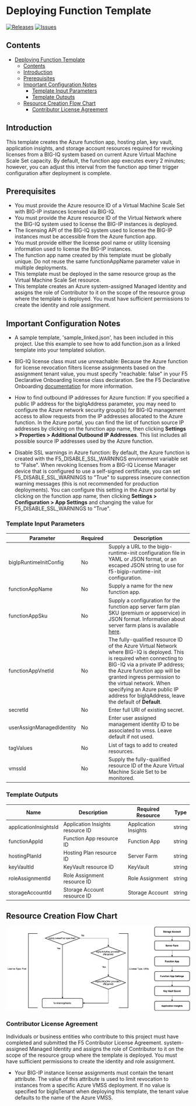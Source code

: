 # Deploying Function Template

[![Releases](https://img.shields.io/github/release/f5networks/f5-azure-arm-templates-v2.svg)](https://github.com/f5networks/f5-azure-arm-templates-v2/releases)
[![Issues](https://img.shields.io/github/issues/f5networks/f5-azure-arm-templates-v2.svg)](https://github.com/f5networks/f5-azure-arm-templates-v2/issues)


## Contents

- [Deploying Function Template](#deploying-function-template)
  - [Contents](#contents)
  - [Introduction](#introduction)
  - [Prerequisites](#prerequisites)
  - [Important Configuration Notes](#important-configuration-notes)
    - [Template Input Parameters](#template-input-parameters)
    - [Template Outputs](#template-outputs)
  - [Resource Creation Flow Chart](#resource-creation-flow-chart)
    - [Contributor License Agreement](#contributor-license-agreement)

## Introduction

This template creates the Azure function app, hosting plan, key vault, application insights, and storage account resources required for revoking licenses from a BIG-IQ system based on current Azure Virtual Machine Scale Set capacity. By default, the function app executes every 2 minutes; however, you can adjust this interval from the function app timer trigger configuration after deployment is complete.


## Prerequisites

- You must provide the Azure resource ID of a Virtual Machine Scale Set with BIG-IP instances licensed via BIG-IQ.
- You must provide the Azure resource ID of the Virtual Network where the BIG-IQ system used to license the BIG-IP instances is deployed.
- The licensing API of the BIG-IQ system used to license the BIG-IP instances must be accessible from the Azure function app.
- You must provide either the license pool name or utility licensing information used to license the BIG-IP instances.
- The function app name created by this template must be globally unique. Do not reuse the same functionAppName parameter value in multiple deployments.
- This template must be deployed in the same resource group as the Virtual Machine Scale Set resource.
- This template creates an Azure system-assigned Managed Identity and assigns the role of Contributor to it on the scope of the resource group where the template is deployed. You must have sufficient permissions to create the identity and role assignment.

## Important Configuration Notes

 - A sample template, 'sample_linked.json', has been included in this project. Use this example to see how to add function.json as a linked template into your templated solution.
 
 - BIG-IQ license class must use unreachable: Because the Azure function for license revocation filters license assignments based on the assignment tenant value, you must specify "reachable: false" in your F5 Declarative Onboarding license class declaration. See the F5 Declarative Onboarding [documentation](https://clouddocs.f5.com/products/extensions/f5-declarative-onboarding/latest/big-iq-licensing.html#license-class) for more information.

 - How to find outbound IP addresses for Azure function: If you specified a public IP address for the bigIqAddress parameter, you may need to configure the Azure network security group(s) for BIG-IQ management access to allow requests from the IP addresses allocated to the Azure function. In the Azure portal, you can find the list of function source IP addresses by clicking on the function app name, then clicking **Settings > Properties > Additional Outbound IP Addresses**. This list includes all possible source IP addresses used by the Azure function. 

- Disable SSL warnings in Azure function: By default, the Azure function is created with the F5_DISABLE_SSL_WARNINGS environment variable set to "False". When revoking licenses from a BIG-IQ License Manager device that is configured to use a self-signed certificate, you can set F5_DISABLE_SSL_WARNINGS to "True" to suppress insecure connection warning messages (this is not recommended for production deployments). You can configure this setting in the Azure portal by clicking on the function app name, then clicking **Settings > Configuration > App Settings** and changing the value for F5_DISABLE_SSL_WARNINGS to "True".


### Template Input Parameters

| Parameter | Required | Description |
| --- | --- | --- |
| bigIpRuntimeInitConfig | No | Supply a URL to the bigip-runtime-init configuration file in YAML or JSON format, or an escaped JSON string to use for f5-bigip-runtime-init configuration. |
| functionAppName | No | Supply a name for the new function app. |
| functionAppSku | No | Supply a configuration for the function app server farm plan SKU (premium or appservice) in JSON format. Information about server farm plans is available [here](https://docs.microsoft.com/en-us/azure/templates/microsoft.web/2018-02-01/serverfarms). |
| functionAppVnetId | No | The fully-qualified resource ID of the Azure Virtual Network where BIG-IQ is deployed. This is required when connecting to BIG-IQ via a private IP address; the Azure function app will be granted ingress permission to the virtual network. When specifying an Azure public IP address for bigIqAddress, leave the default of **Default**. |
| secretId | No | Enter full URI of existing secret. |
| userAssignManagedIdentity | No | Enter user assigned management identity ID to be associated to vmss. Leave default if not used. |
| tagValues| No | List of tags to add to created resources. |
| vmssId | No | Supply the fully-qualified resource ID of the Azure Virtual Machine Scale Set to be monitored. |

### Template Outputs

| Name | Description | Required Resource | Type | 
| --- | --- | --- | --- |
| applicationInsightsId | Application Insights resource ID | Application Insights | string |
| functionAppId | Function App resource ID | Function App | string |
| hostingPlanId | Hosting Plan resource ID | Server Farm | string |
| keyVaultId | KeyVault resource ID | KeyVault | string |
| roleAssignmentId | Role Assignment resource ID | Role Assignment | string |
| storageAccountId | Storage Account resource ID | Storage Account | string |

## Resource Creation Flow Chart

![Resource Creation Flow Chart](https://github.com/F5Networks/f5-azure-arm-templates-v2/blob/v2.1.0.0/examples/images/azure-function-module.png)


### Contributor License Agreement

Individuals or business entities who contribute to this project must have
completed and submitted the F5 Contributor License Agreement.
 system-assigned Managed Identity and assigns the role of Contributor to it on the scope of the resource group where the template is deployed. You must have sufficient permissions to create the identity and role assignment.
- Your BIG-IP instance license assignments must contain the tenant attribute. The value of this attribute is used to limit revocation to instances from a specific Azure VMSS deployment. If no value is specified for bigIqTenant when deploying this template, the tenant value defaults to the name of the Azure VMSS.
